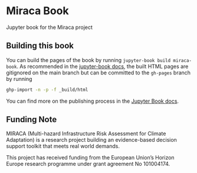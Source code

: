 # Miraca Book

Jupyter book for the Miraca project

## Building this book

You can build the pages of the book by running `jupyter-book build miraca-book`. As recommended in the [jupyter-book docs](https://jupyterbook.org/en/stable/start/build.html#aside-source-vs-build-files), the built HTML pages are gitignored on the main branch but can be committed to the `gh-pages` branch by running

```bash
ghp-import -n -p -f _build/html
```

You can find more on the publishing process in the [Jupyter Book docs](https://jupyterbook.org/en/stable/start/publish.html#publish-your-book-online-with-github-pages).

## Funding Note

MIRACA (Multi-hazard Infrastructure Risk Assessment for Climate Adaptation) is a research project building an evidence-based decision support toolkit that meets real world demands.

This project has received funding from the European Union’s Horizon Europe research programme under grant agreement No 101004174.
